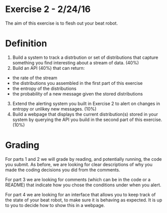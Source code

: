 # Exercise 2 - 2/24/16

The aim of this exercise is to flesh out your beat robot. 

# Definition

1. Build a system to track a distrbution or set of distributions that capture something you find interesting about a stream of data. (40%)
2. Build an API (40%) that can return:
 * the rate of the stream
 * the distributions you assembled in the first part of this exercise
 * the entropy of the distributions
 * the probability of a new message given the stored distributions 
3. Extend the alerting system you built in Exercise 2 to alert on changes in entropy or unlikey new messages. (10%)
4. Build a webpage that displays the current distribution(s) stored in your system by querying the API you build in the second part of this exercise. (10%)

# Grading

For parts 1 and 2 we will grade by reading, and potentially running, the code you submit. As before, we are looking for clear descriptions of why you made the coding decisions you did from the comments. 

For part 3 we are looking for comments (which can be in the code or a README) that indicate how you chose the conditions under when you alert. 

For part 4 we are looking for an interface that allows you to keep track of the state of your beat robot, to make sure it is behaving as expected. It is up to you to decide how to show this in a webpage. 
